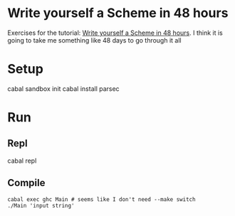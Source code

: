# Write yourself a Scheme in 48 hours #

Exercises for the tutorial:
[Write yourself a Scheme in 48 hours](https://en.wikibooks.org/wiki/Write_Yourself_a_Scheme_in_48_Hours). I
think it is going to take me something like 48 days to go through it
all

# Setup #

cabal sandbox init
cabal install parsec

# Run #

## Repl ##

cabal repl

## Compile ##

```
cabal exec ghc Main # seems like I don't need --make switch
./Main 'input string'
```

